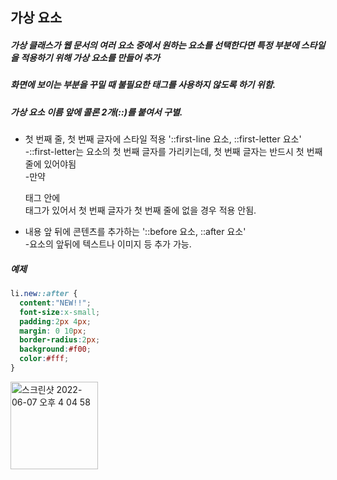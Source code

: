 ## 가상 요소  
##### 가상 클래스가 웹 문서의 여러 요소 중에서 원하는 요소를 선택한다면 특정 부분에 스타일을 적용하기 위해 가상 요소를 만들어 추가  
##### 화면에 보이는 부분을 꾸밀 때 불필요한 태그를 사용하지 않도록 하기 위함.  
##### 가상 요소 이름 앞에 콜론 2개(::)를 붙여서 구별.  

* 첫 번째 줄, 첫 번째 글자에 스타일 적용 '::first-line 요소, ::first-letter 요소'  
  -::first-letter는 요소의 첫 번째 글자를 가리키는데, 첫 번째 글자는 반드시 첫 번째 줄에 있어야됨  
  -만약 <p> 태그 안에 <br>태그가 있어서 첫 번째 글자가 첫 번째 줄에 없을 경우 적용 안됨.  

* 내용 앞 뒤에 콘텐츠를 추가하는 '::before 요소, ::after 요소'  
  -요소의 앞뒤에 텍스트나 이미지 등 추가 가능.  
 
##### 예제  

```css
li.new::after {
  content:"NEW!!";
  font-size:x-small;
  padding:2px 4px;
  margin: 0 10px;
  border-radius:2px;
  background:#f00;
  color:#fff;
}
```
<img width="140" alt="스크린샷 2022-06-07 오후 4 04 58" src="https://user-images.githubusercontent.com/97012561/172317144-8d578260-0d6e-4347-997d-1d104b3f0e6a.png">
